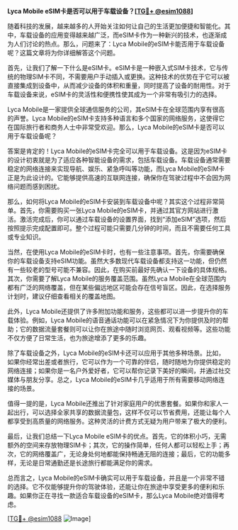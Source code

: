 **Lyca Mobile eSIM卡是否可以用于车载设备？[[TG💪+ @esim1088](https://t.me/s/esim1088)]**

随着科技的发展，越来越多的人开始关注如何让自己的生活更加便捷和智能化。其中，车载设备的应用变得越来越广泛，而eSIM卡作为一种新兴的技术，也逐渐成为人们讨论的热点。那么，问题来了：Lyca Mobile的eSIM卡能否用于车载设备呢？这篇文章将为你详细解答这个问题。

首先，让我们了解一下什么是eSIM卡。eSIM卡是一种嵌入式SIM卡技术，它与传统的物理SIM卡不同，不需要用户手动插入或更换。这种技术的优势在于它可以被直接集成到设备中，从而减少设备的体积和重量，同时提高了设备的耐用性。对于车载设备来说，eSIM卡的灵活性和便携性使其成为一个非常有吸引力的选择。

Lyca Mobile是一家提供全球通信服务的公司，其eSIM卡在全球范围内享有很高的声誉。Lyca Mobile的eSIM卡支持多种语言和多个国家的网络服务，这使得它在国际旅行者和商务人士中非常受欢迎。那么，Lyca Mobile的eSIM卡是否可以用于车载设备呢？

答案是肯定的！Lyca Mobile的eSIM卡完全可以用于车载设备。这是因为eSIM卡的设计初衷就是为了适应各种智能设备的需求，包括车载设备。车载设备通常需要稳定的网络连接来实现导航、娱乐、紧急呼叫等功能，而Lyca Mobile的eSIM卡正是为此设计的。它能够提供高速的互联网连接，确保你在驾驶过程中不会因为网络问题而感到困扰。

那么，如何将Lyca Mobile的eSIM卡安装到车载设备中呢？其实这个过程非常简单。首先，你需要购买一张Lyca Mobile的eSIM卡，并通过其官方网站进行激活。激活完成后，你可以通过车载设备的设置界面，找到“添加eSIM”选项，然后按照提示完成配置即可。整个过程可能只需要几分钟的时间，而且不需要任何工具或专业知识。

当然，在使用Lyca Mobile的eSIM卡时，也有一些注意事项。首先，你需要确保你的车载设备支持eSIM功能。虽然大多数现代车载设备都支持这一功能，但仍然有一些较老的型号可能不兼容。因此，在购买前最好先确认一下设备的具体规格。其次，你需要了解Lyca Mobile的服务覆盖范围。虽然Lyca Mobile在全球范围内都有广泛的网络覆盖，但在某些偏远地区可能会存在信号盲区。因此，在选择服务计划时，建议仔细查看相关的覆盖地图。

此外，Lyca Mobile还提供了许多附加功能和服务，这些都可以进一步提升你的车载体验。例如，Lyca Mobile的语音通话功能可以在紧急情况下为你提供及时的帮助；它的数据流量套餐则可以让你在旅途中随时浏览网页、观看视频等。这些功能不仅方便了日常生活，也为旅途增添了更多的乐趣。

除了车载设备之外，Lyca Mobile的eSIM卡还可以应用于其他多种场景。比如，如果你经常出差或者旅行，它可以作为一个可靠的伴侣，随时随地为你提供稳定的网络连接；如果你是一名户外爱好者，它可以帮你记录下美好的瞬间，并通过社交媒体与朋友分享。总之，Lyca Mobile的eSIM卡几乎适用于所有需要移动网络连接的场景。

值得一提的是，Lyca Mobile还推出了针对家庭用户的优惠套餐。如果你和家人一起出行，可以选择全家共享的数据流量包，这样不仅可以节省费用，还能让每个人都享受到高质量的网络服务。这种灵活的计费方式无疑为用户带来了极大的便利。

最后，让我们总结一下Lyca Mobile eSIM卡的优点。首先，它的体积小巧，无需额外的空间来存放物理SIM卡；其次，它的操作简单，任何人都可以轻松上手；再次，它的网络覆盖广，无论身处何地都能保持畅通无阻的连接；最后，它的功能多样，无论是日常通勤还是长途旅行都能满足你的需求。

总而言之，Lyca Mobile的eSIM卡确实可以用于车载设备，并且是一个非常不错的选择。它不仅能够提升你的驾驶体验，还能让你在旅途中享受更多的便利和乐趣。如果你正在寻找一款适合车载设备的eSIM卡，那么Lyca Mobile绝对值得考虑。

[[TG💪+ @esim1088](https://t.me/s/esim1088) ![Image](https://i.postimg.cc/4NQfJmqS/Snipaste-2025-05-13-00-14-12.png)]